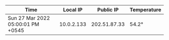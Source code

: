 | Time     | Local IP | Public IP | Temperature |
| ----------- | ----------- | ----------- | ----------- |
| Sun 27 Mar 2022 05:00:01 PM +0545      | 10.0.2.133     | 202.51.87.33  | 54.2° |
